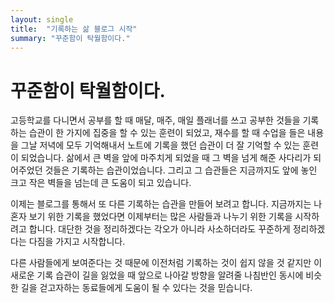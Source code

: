 ```yaml
---
layout: single
title:  "기록하는 삶 블로그 시작"
summary: "꾸준함이 탁월함이다."
---
```

# 꾸준함이 탁월함이다.
고등학교를 다니면서 공부를 할 때 매달, 매주, 매일 플래너를 쓰고 공부한 것들을 기록하는 습관이 한 가지에 집중을 할 수 있는 훈련이 되었고, 재수를 할 때 수업을 들은 내용을 그날 저녁에 모두 기억해내서 노트에 기록을 했던 습관이 더 잘 기억할 수 있는 훈련이 되었습니다. 삶에서 큰 벽을 앞에 마주치게 되었을 때 그 벽을 넘게 해준 사다리가 되어주었던 것들은 기록하는 습관이었습니다. 그리고 그 습관들은 지금까지도 앞에 놓인 크고 작은 벽들을 넘는데 큰 도움이 되고 있습니다.

이제는 블로그를 통해서 또 다른 기록하는 습관을 만들어 보려고 합니다. 지금까지는 나 혼자 보기 위한 기록을 했었다면 이제부터는 많은 사람들과 나누기 위한 기록을 시작하려고 합니다. 대단한 것을 정리하겠다는 각오가 아니라 사소하더라도 꾸준하게 정리하겠다는 다짐을 가지고 시작합니다.

다른 사람들에게 보여준다는 것 때문에 이전처럼 기록하는 것이 쉽지 않을 것 같지만 이 새로운 기록 습관이 길을 잃었을 때 앞으로 나아갈 방향을 알려줄 나침반인 동시에 비슷한 길을 걷고자하는 동료들에게 도움이 될 수 있다는 것을 믿습니다.
